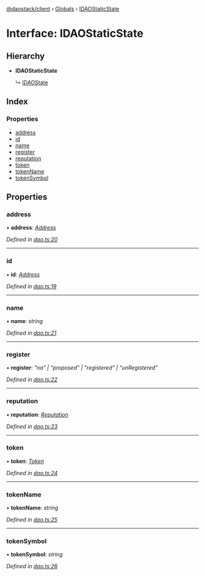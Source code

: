 [@daostack/client](../README.md) › [Globals](../globals.md) › [IDAOStaticState](idaostaticstate.md)

# Interface: IDAOStaticState

## Hierarchy

* **IDAOStaticState**

  ↳ [IDAOState](idaostate.md)

## Index

### Properties

* [address](idaostaticstate.md#address)
* [id](idaostaticstate.md#id)
* [name](idaostaticstate.md#name)
* [register](idaostaticstate.md#register)
* [reputation](idaostaticstate.md#reputation)
* [token](idaostaticstate.md#token)
* [tokenName](idaostaticstate.md#tokenname)
* [tokenSymbol](idaostaticstate.md#tokensymbol)

## Properties

###  address

• **address**: *[Address](../globals.md#address)*

*Defined in [dao.ts:20](https://github.com/daostack/client/blob/e663b6a/src/dao.ts#L20)*

___

###  id

• **id**: *[Address](../globals.md#address)*

*Defined in [dao.ts:19](https://github.com/daostack/client/blob/e663b6a/src/dao.ts#L19)*

___

###  name

• **name**: *string*

*Defined in [dao.ts:21](https://github.com/daostack/client/blob/e663b6a/src/dao.ts#L21)*

___

###  register

• **register**: *"na" | "proposed" | "registered" | "unRegistered"*

*Defined in [dao.ts:22](https://github.com/daostack/client/blob/e663b6a/src/dao.ts#L22)*

___

###  reputation

• **reputation**: *[Reputation](../classes/reputation.md)*

*Defined in [dao.ts:23](https://github.com/daostack/client/blob/e663b6a/src/dao.ts#L23)*

___

###  token

• **token**: *[Token](../classes/token.md)*

*Defined in [dao.ts:24](https://github.com/daostack/client/blob/e663b6a/src/dao.ts#L24)*

___

###  tokenName

• **tokenName**: *string*

*Defined in [dao.ts:25](https://github.com/daostack/client/blob/e663b6a/src/dao.ts#L25)*

___

###  tokenSymbol

• **tokenSymbol**: *string*

*Defined in [dao.ts:26](https://github.com/daostack/client/blob/e663b6a/src/dao.ts#L26)*
